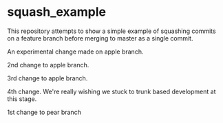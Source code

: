 # squash_example

This repository attempts to show a simple example of squashing commits on a feature branch before merging to master as a single commit.

An experimental change made on apple branch.

2nd change to apple branch.

3rd change to apple branch.

4th change. We're really wishing we stuck to trunk based development at this stage.

1st change to pear branch
